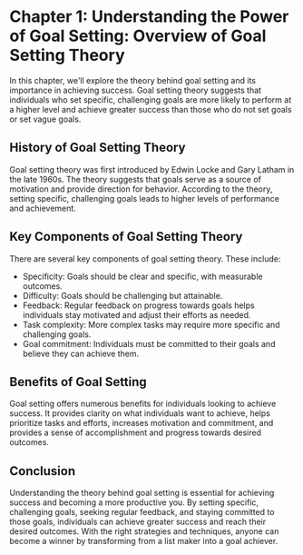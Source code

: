 Chapter 1: Understanding the Power of Goal Setting: Overview of Goal Setting Theory
===================================================================================

In this chapter, we'll explore the theory behind goal setting and its importance in achieving success. Goal setting theory suggests that individuals who set specific, challenging goals are more likely to perform at a higher level and achieve greater success than those who do not set goals or set vague goals.

History of Goal Setting Theory
------------------------------

Goal setting theory was first introduced by Edwin Locke and Gary Latham in the late 1960s. The theory suggests that goals serve as a source of motivation and provide direction for behavior. According to the theory, setting specific, challenging goals leads to higher levels of performance and achievement.

Key Components of Goal Setting Theory
-------------------------------------

There are several key components of goal setting theory. These include:

* Specificity: Goals should be clear and specific, with measurable outcomes.
* Difficulty: Goals should be challenging but attainable.
* Feedback: Regular feedback on progress towards goals helps individuals stay motivated and adjust their efforts as needed.
* Task complexity: More complex tasks may require more specific and challenging goals.
* Goal commitment: Individuals must be committed to their goals and believe they can achieve them.

Benefits of Goal Setting
------------------------

Goal setting offers numerous benefits for individuals looking to achieve success. It provides clarity on what individuals want to achieve, helps prioritize tasks and efforts, increases motivation and commitment, and provides a sense of accomplishment and progress towards desired outcomes.

Conclusion
----------

Understanding the theory behind goal setting is essential for achieving success and becoming a more productive you. By setting specific, challenging goals, seeking regular feedback, and staying committed to those goals, individuals can achieve greater success and reach their desired outcomes. With the right strategies and techniques, anyone can become a winner by transforming from a list maker into a goal achiever.

